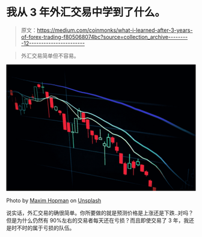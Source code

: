 # 我从 3 年外汇交易中学到了什么。

> 原文：<https://medium.com/coinmonks/what-i-learned-after-3-years-of-forex-trading-f805068074bc?source=collection_archive---------12----------------------->

> 外汇交易简单但不容易。

![](img/244a8ea61a3152d37071ce52a4592364.png)

Photo by [Maxim Hopman](https://unsplash.com/@nampoh?utm_source=medium&utm_medium=referral) on [Unsplash](https://unsplash.com?utm_source=medium&utm_medium=referral)

说实话，外汇交易的确很简单。你所要做的就是预测价格是上涨还是下跌..对吗？但是为什么仍然有 90%左右的交易者每天还在亏损？而且即使交易了 3 年，我还是时不时的属于亏损的队伍。